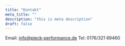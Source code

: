 ```yaml
---
title: "Kontakt"
meta_title: ""
description: "this is meta description"
draft: false
---
```


Email: info@pieck-performance.de
Tel: 0176/321 69460
